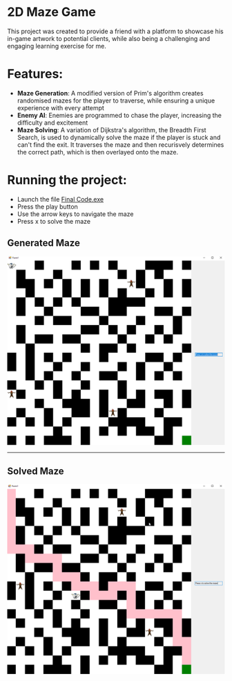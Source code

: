 # 2D Maze Game

This project was created to provide a friend with a platform to showcase his in-game artwork to potential clients, while also being a challenging and engaging learning exercise for me.

# Features:
- **Maze Generation**: A modified version of Prim's algorithm creates randomised mazes for the player to traverse, while ensuring a unique experience with every attempt
- **Enemy AI**: Enemies are programmed to chase the player, increasing the difficulty and excitement
- **Maze Solving**: A variation of Dijkstra's algorithm, the Breadth First Search, is used to dynamically solve the maze if the player is stuck and can't find the exit. It traverses the maze and then recurisvely determines the correct path, which is then overlayed onto the maze.

# Running the project:
- Launch the file [Final Code.exe](Final%20Code.exe)
- Press the play button
- Use the arrow keys to navigate the maze
- Press x to solve the maze

## Generated Maze
![Diagram](./Images/Main%20Maze%20Screen.png)


---

## Solved Maze
![Diagram](./Images/Solved%20Maze%20Screen.png)
